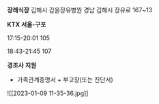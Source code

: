 <span style="font-family:.AppleSDGothicNeoI-Bold;"><b>장례식장</b></span>
김해시
갑을장유병원
경남 김해시 장유로 167~13


**KTX 서울-구포**

17:15-20:01
105

18:43-21:45
107

<span style="font-family:.AppleSDGothicNeoI-Bold;"><b>경조사</b></span> **지원**
- 가족관계증명서 + 부고장(또는 진단서)


![[2023-01-09 11-35-36.jpg]]